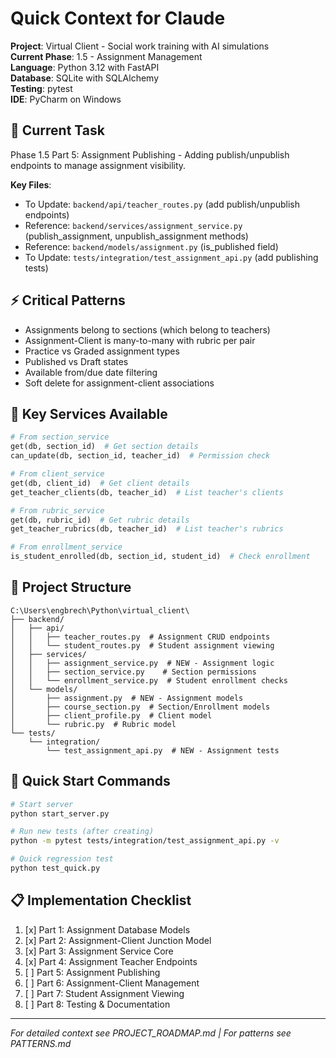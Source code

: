 # Quick Context for Claude

**Project**: Virtual Client - Social work training with AI simulations  
**Current Phase**: 1.5 - Assignment Management  
**Language**: Python 3.12 with FastAPI  
**Database**: SQLite with SQLAlchemy  
**Testing**: pytest  
**IDE**: PyCharm on Windows  

## 🎯 Current Task
Phase 1.5 Part 5: Assignment Publishing - Adding publish/unpublish endpoints to manage assignment visibility.

**Key Files**:
- To Update: `backend/api/teacher_routes.py` (add publish/unpublish endpoints)
- Reference: `backend/services/assignment_service.py` (publish_assignment, unpublish_assignment methods)
- Reference: `backend/models/assignment.py` (is_published field)
- To Update: `tests/integration/test_assignment_api.py` (add publishing tests)

## ⚡ Critical Patterns
- Assignments belong to sections (which belong to teachers)
- Assignment-Client is many-to-many with rubric per pair
- Practice vs Graded assignment types
- Published vs Draft states
- Available from/due date filtering
- Soft delete for assignment-client associations

## 🔑 Key Services Available
```python
# From section_service
get(db, section_id)  # Get section details
can_update(db, section_id, teacher_id)  # Permission check

# From client_service
get(db, client_id)  # Get client details
get_teacher_clients(db, teacher_id)  # List teacher's clients

# From rubric_service
get(db, rubric_id)  # Get rubric details
get_teacher_rubrics(db, teacher_id)  # List teacher's rubrics

# From enrollment_service
is_student_enrolled(db, section_id, student_id)  # Check enrollment
```

## 📁 Project Structure
```
C:\Users\engbrech\Python\virtual_client\
├── backend/
│   ├── api/
│   │   ├── teacher_routes.py  # Assignment CRUD endpoints
│   │   └── student_routes.py  # Student assignment viewing
│   ├── services/
│   │   ├── assignment_service.py  # NEW - Assignment logic
│   │   ├── section_service.py    # Section permissions
│   │   └── enrollment_service.py  # Student enrollment checks
│   └── models/
│       ├── assignment.py  # NEW - Assignment models
│       ├── course_section.py  # Section/Enrollment models
│       ├── client_profile.py  # Client model
│       └── rubric.py  # Rubric model
└── tests/
    └── integration/
        └── test_assignment_api.py  # NEW - Assignment tests
```

## 🚀 Quick Start Commands
```bash
# Start server
python start_server.py

# Run new tests (after creating)
python -m pytest tests/integration/test_assignment_api.py -v

# Quick regression test
python test_quick.py
```

## 📋 Implementation Checklist
1. [x] Part 1: Assignment Database Models
2. [x] Part 2: Assignment-Client Junction Model
3. [x] Part 3: Assignment Service Core
4. [x] Part 4: Assignment Teacher Endpoints
5. [ ] Part 5: Assignment Publishing
6. [ ] Part 6: Assignment-Client Management
7. [ ] Part 7: Student Assignment Viewing
8. [ ] Part 8: Testing & Documentation

---
*For detailed context see PROJECT_ROADMAP.md | For patterns see PATTERNS.md*